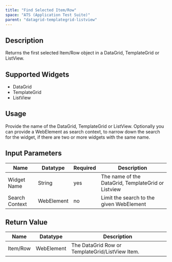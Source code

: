 ```yaml
---
title: "Find Selected Item/Row"
space: "ATS (Application Test Suite)"
parent: "datagrid-templategrid-listview"
---
```


## Description

Returns the first selected Item/Row object in a DataGrid, TemplateGrid or ListView.

## Supported Widgets

 + DataGrid
 + TemplateGrid
 + ListView

## Usage

Provide the name of the DataGrid, TemplateGrid or ListView.
Optionally you can provide a WebElement as search context, to narrow down the search for the widget, if there are two or more widgets with the same name.

## Input Parameters

Name | Datatype | Required | Description
--- | --- | --- | ---
Widget Name | String | yes | The name of the DataGrid, TemplateGrid or Listview
Search Context | WebElement | no |Limit the search to the given WebElement

## Return Value

Name | Datatype | Description
---- | --------- | ---------------
Item/Row | WebElement | The DataGrid Row or TemplateGrid/ListView Item.
